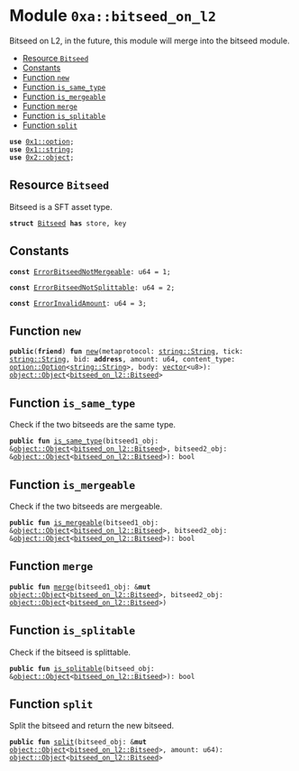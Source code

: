 
<a name="0xa_bitseed_on_l2"></a>

# Module `0xa::bitseed_on_l2`

Bitseed on L2, in the future, this module will merge into the bitseed module.


-  [Resource `Bitseed`](#0xa_bitseed_on_l2_Bitseed)
-  [Constants](#@Constants_0)
-  [Function `new`](#0xa_bitseed_on_l2_new)
-  [Function `is_same_type`](#0xa_bitseed_on_l2_is_same_type)
-  [Function `is_mergeable`](#0xa_bitseed_on_l2_is_mergeable)
-  [Function `merge`](#0xa_bitseed_on_l2_merge)
-  [Function `is_splitable`](#0xa_bitseed_on_l2_is_splitable)
-  [Function `split`](#0xa_bitseed_on_l2_split)


<pre><code><b>use</b> <a href="">0x1::option</a>;
<b>use</b> <a href="">0x1::string</a>;
<b>use</b> <a href="">0x2::object</a>;
</code></pre>



<a name="0xa_bitseed_on_l2_Bitseed"></a>

## Resource `Bitseed`

Bitseed is a SFT asset type.


<pre><code><b>struct</b> <a href="bitseed_on_l2.md#0xa_bitseed_on_l2_Bitseed">Bitseed</a> <b>has</b> store, key
</code></pre>



<a name="@Constants_0"></a>

## Constants


<a name="0xa_bitseed_on_l2_ErrorBitseedNotMergeable"></a>



<pre><code><b>const</b> <a href="bitseed_on_l2.md#0xa_bitseed_on_l2_ErrorBitseedNotMergeable">ErrorBitseedNotMergeable</a>: u64 = 1;
</code></pre>



<a name="0xa_bitseed_on_l2_ErrorBitseedNotSplittable"></a>



<pre><code><b>const</b> <a href="bitseed_on_l2.md#0xa_bitseed_on_l2_ErrorBitseedNotSplittable">ErrorBitseedNotSplittable</a>: u64 = 2;
</code></pre>



<a name="0xa_bitseed_on_l2_ErrorInvalidAmount"></a>



<pre><code><b>const</b> <a href="bitseed_on_l2.md#0xa_bitseed_on_l2_ErrorInvalidAmount">ErrorInvalidAmount</a>: u64 = 3;
</code></pre>



<a name="0xa_bitseed_on_l2_new"></a>

## Function `new`



<pre><code><b>public</b>(<b>friend</b>) <b>fun</b> <a href="bitseed_on_l2.md#0xa_bitseed_on_l2_new">new</a>(metaprotocol: <a href="_String">string::String</a>, tick: <a href="_String">string::String</a>, bid: <b>address</b>, amount: u64, content_type: <a href="_Option">option::Option</a>&lt;<a href="_String">string::String</a>&gt;, body: <a href="">vector</a>&lt;u8&gt;): <a href="_Object">object::Object</a>&lt;<a href="bitseed_on_l2.md#0xa_bitseed_on_l2_Bitseed">bitseed_on_l2::Bitseed</a>&gt;
</code></pre>



<a name="0xa_bitseed_on_l2_is_same_type"></a>

## Function `is_same_type`

Check if the two bitseeds are the same type.


<pre><code><b>public</b> <b>fun</b> <a href="bitseed_on_l2.md#0xa_bitseed_on_l2_is_same_type">is_same_type</a>(bitseed1_obj: &<a href="_Object">object::Object</a>&lt;<a href="bitseed_on_l2.md#0xa_bitseed_on_l2_Bitseed">bitseed_on_l2::Bitseed</a>&gt;, bitseed2_obj: &<a href="_Object">object::Object</a>&lt;<a href="bitseed_on_l2.md#0xa_bitseed_on_l2_Bitseed">bitseed_on_l2::Bitseed</a>&gt;): bool
</code></pre>



<a name="0xa_bitseed_on_l2_is_mergeable"></a>

## Function `is_mergeable`

Check if the two bitseeds are mergeable.


<pre><code><b>public</b> <b>fun</b> <a href="bitseed_on_l2.md#0xa_bitseed_on_l2_is_mergeable">is_mergeable</a>(bitseed1_obj: &<a href="_Object">object::Object</a>&lt;<a href="bitseed_on_l2.md#0xa_bitseed_on_l2_Bitseed">bitseed_on_l2::Bitseed</a>&gt;, bitseed2_obj: &<a href="_Object">object::Object</a>&lt;<a href="bitseed_on_l2.md#0xa_bitseed_on_l2_Bitseed">bitseed_on_l2::Bitseed</a>&gt;): bool
</code></pre>



<a name="0xa_bitseed_on_l2_merge"></a>

## Function `merge`



<pre><code><b>public</b> <b>fun</b> <a href="bitseed_on_l2.md#0xa_bitseed_on_l2_merge">merge</a>(bitseed1_obj: &<b>mut</b> <a href="_Object">object::Object</a>&lt;<a href="bitseed_on_l2.md#0xa_bitseed_on_l2_Bitseed">bitseed_on_l2::Bitseed</a>&gt;, bitseed2_obj: <a href="_Object">object::Object</a>&lt;<a href="bitseed_on_l2.md#0xa_bitseed_on_l2_Bitseed">bitseed_on_l2::Bitseed</a>&gt;)
</code></pre>



<a name="0xa_bitseed_on_l2_is_splitable"></a>

## Function `is_splitable`

Check if the bitseed is splittable.


<pre><code><b>public</b> <b>fun</b> <a href="bitseed_on_l2.md#0xa_bitseed_on_l2_is_splitable">is_splitable</a>(bitseed_obj: &<a href="_Object">object::Object</a>&lt;<a href="bitseed_on_l2.md#0xa_bitseed_on_l2_Bitseed">bitseed_on_l2::Bitseed</a>&gt;): bool
</code></pre>



<a name="0xa_bitseed_on_l2_split"></a>

## Function `split`

Split the bitseed and return the new bitseed.


<pre><code><b>public</b> <b>fun</b> <a href="bitseed_on_l2.md#0xa_bitseed_on_l2_split">split</a>(bitseed_obj: &<b>mut</b> <a href="_Object">object::Object</a>&lt;<a href="bitseed_on_l2.md#0xa_bitseed_on_l2_Bitseed">bitseed_on_l2::Bitseed</a>&gt;, amount: u64): <a href="_Object">object::Object</a>&lt;<a href="bitseed_on_l2.md#0xa_bitseed_on_l2_Bitseed">bitseed_on_l2::Bitseed</a>&gt;
</code></pre>

